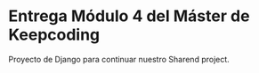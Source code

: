 
# Entrega Módulo 4 del Máster de Keepcoding

Proyecto de Django para continuar nuestro Sharend project.